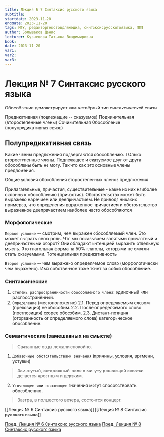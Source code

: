 ```yaml
---
title: Лекция № 7 Синтаксис русского языка
subtitle:
startdate: 2023-11-20
enddate: 2023-11-20
tags: МГУ, редактортекстовдлямедиа, синтаксисрусскогоязыка, ППП
author: Большаков Денис
lecturer: Кузнецова Татьяна Владимировна
book:
date: 2023-11-20
var1:
var2:
var3:
---
```

# Лекция № 7 Синтаксис русского языка

Обособление демонстрирует нам четвёртый тип синтаксической связи.

Предикативная (подлежащие -- сказуемое)
Подчинительная (второстепенные члены)
Сочинительная
Обособление (полупредикативная связь)


## Полупредикативная связь

Какие члены предложения подвергаются обособлению. ТОлько второстепенные члены. Подлежащее и сказуемое друг от друга обособлены быть не могу. Так что как это основные члены предложения. 

Общие условия обособления второстепенных членов предложения


Прилагательные, причастия, существительные - какие из них наиболее склонны к обособлению (причастия). Обстоятельство может быть выражено наречием или деепричастием. Не приводя никаких примеров, что определения выраженное причастием и обстоятельство выраженное деепричастием наиболее часто 
обособляются

### Морфологические 

`Первое условие` -- смотрим, чем выражен обособляемый член. Это может сыграть свою роль. 
Что мы показываем запятыми причастный и деепричастными оборот? Они обладают интенцией выразить отдельную мысль. Это глагольная форма на 50% глаголы, которыми не смогли стать сказуемыми. Потенциальная предикативность. 

`Второе условие` -- чем выражено определяемое слово (морфологически чем выражено). Имя собственное тоже тянет за собой обособление.  

### Синтаксические

1. `Степень распространённости обособляемого члена`: одиночный или распространённый.
2. `Определение` (местоположение)
	2.1.   Перед определяемым словом (препозиция) не обособим. 
	2.2.  После определяемого слово (постпозиция) скорее обособим.
	2.3. Дистант-позиция (оторванность от определяемого слова) категорическое обособление. 


### Семантические (замешанных на смысле)

> Связанные овцы лежали спокойно.


1. `Добавочные обстоятельствами значения` (причины, условия, времени, уступки)
> Замкнутый, осторожный, волк в минуту решающей схватки делается яростным и дерзким.  

2. `Уточняющее или поясняющее` значения могут способствовать обособлению. 
> Завтра, в полшестого вечера, состоится концерт. 


[[Лекция № 6 Синтаксис русского языка]]      [[Лекция № 8 Синтаксис русского языка]]

[Пред. Лекция № 6 Синтаксис русского языка](https://github.com/denisbolshakoff/MSU/blob/main/Синтаксис%20русского%20языка/Лекция%20№%206%20Синтаксис%20русского%20языка.md)       [Пред. Лекция № 8 Синтаксис русского языка](https://github.com/denisbolshakoff/MSU/blob/main/Синтаксис%20русского%20языка/Лекция%20№%208%20Синтаксис%20русского%20языка.md)